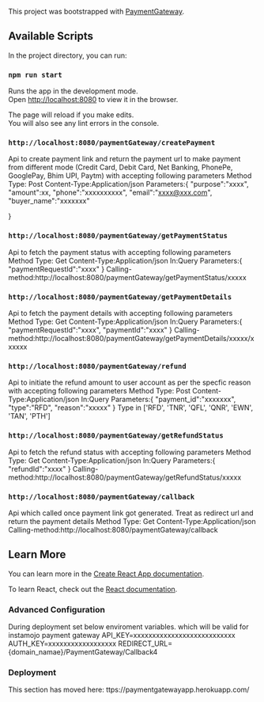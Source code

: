 This project was bootstrapped with [PaymentGateway](https://paymentgatewayapp.herokuapp.com/).

## Available Scripts

In the project directory, you can run:

### `npm run start`

Runs the app in the development mode.<br>
Open [http://localhost:8080](http://localhost:8080) to view it in the browser.

The page will reload if you make edits.<br>
You will also see any lint errors in the console.

### `http://localhost:8080/paymentGateway/createPayment`

Api to create payment link and return the payment url to make payment from different mode (Credit Card, Debit Card, Net Banking, PhonePe, GooglePay, Bhim UPI, Paytm) with accepting following parameters
Method Type: Post
Content-Type:Application/json
Parameters:{
	"purpose":"xxxx",
	"amount":xx,
	"phone":"xxxxxxxxxx",
	"email":"xxxx@xxx.com",
	"buyer_name":"xxxxxxx"
	
}


### `http://localhost:8080/paymentGateway/getPaymentStatus`

Api to fetch the payment status with accepting following parameters
Method Type: Get
Content-Type:Application/json
In:Query
Parameters:{
	"paymentRequestId":"xxxx"
}
Calling-method:http://localhost:8080/paymentGateway/getPaymentStatus/xxxxx


### `http://localhost:8080/paymentGateway/getPaymentDetails`

Api to fetch the payment details with accepting following parameters
Method Type: Get
Content-Type:Application/json
In:Query
Parameters:{
	"paymentRequestId":"xxxx",
    "paymentId":"xxxx"
}
Calling-method:http://localhost:8080/paymentGateway/getPaymentDetails/xxxxx/xxxxxx

### `http://localhost:8080/paymentGateway/refund`

Api to initiate the refund amount to user account as per the specfic reason with accepting following parameters
Method Type: Post
Content-Type:Application/json
In:Query
Parameters:{
	"payment_id":"xxxxxxx",
	"type":"RFD",
	"reason":"xxxxx"
}
Type in ['RFD', 'TNR', 'QFL', 'QNR', 'EWN', 'TAN', 'PTH']

### `http://localhost:8080/paymentGateway/getRefundStatus`

Api to fetch the refund status with accepting following parameters
Method Type: Get
Content-Type:Application/json
In:Query
Parameters:{
	"refundId":"xxxx"
}
Calling-method:http://localhost:8080/paymentGateway/getRefundStatus/xxxxx

### `http://localhost:8080/paymentGateway/callback`

Api which called once payment link got generated. Treat as redirect url and return the payment details
Method Type: Get
Content-Type:Application/json
Calling-method:http://localhost:8080/paymentGateway/callback
## Learn More

You can learn more in the [Create React App documentation](https://facebook.github.io/create-react-app/docs/getting-started).

To learn React, check out the [React documentation](https://reactjs.org/).

### Advanced Configuration
During deployment set below enviroment variables. which will be valid for instamojo payment gateway
API_KEY=xxxxxxxxxxxxxxxxxxxxxxxxxxx
AUTH_KEY=xxxxxxxxxxxxxxxxxx
REDIRECT_URL={domain_namae}/PaymentGateway/Callback4

### Deployment

This section has moved here: ttps://paymentgatewayapp.herokuapp.com/

